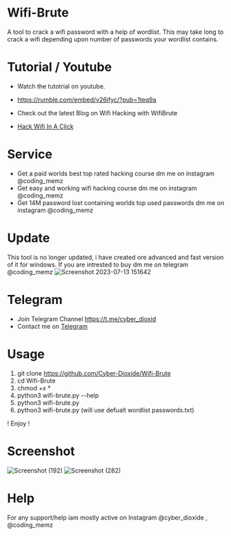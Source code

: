 # Wifi-Brute
A tool to crack a wifi password with a help of wordlist. This may take long to crack a wifi depending upon number of passwords your wordlist contains.

# Tutorial / Youtube


  
* Watch the tutotrial on youtube.


* https://rumble.com/embed/v26ifyc/?pub=1teq9a
* Check out the latest Blog on Wifi Hacking with WifiBrute
* [Hack Wifi In  A Click](https://www.cyox2.com/2023/11/wifi-hacking-hacking-your-neeighbours.html)
# Service
* Get a paid worlds best top rated hacking course dm me on instagram @coding_memz
* Get easy and working wifi hacking course dm me on instagram @coding_memz
* Get 14M password lost containing worlds top used passwords dm me on instagram @coding_memz

# Update
This tool is no longer updated, i have created ore advanced and fast version of it for windows. If you are intrested to buy dm me on telegram @coding_memz
![Screenshot 2023-07-13 151642](https://github.com/Cyber-Dioxide/Wifi-Brute/assets/93708296/10954859-f9d4-4312-8e2e-a64a89149532)



# Telegram
* Join Telegram Channel https://t.me/cyber_dioxid
* Contact me on [Telegram](https://www.cyberdioxide.com/p/contact.html)

  
# Usage

1. git clone https://github.com/Cyber-Dioxide/Wifi-Brute
2. cd Wifi-Brute
3. chmod +x *
4. python3 wifi-brute.py --help
5. python3 wifi-brute.py <worlist>
6. python3 wifi-brute.py (will use defualt wordlist passwords.txt)

! Enjoy !

# Screenshot
![Screenshot (192)](https://user-images.githubusercontent.com/93708296/148902317-f1dc07af-0af3-4648-97b1-9c9dd79163f1.png)
![Screenshot (282)](https://user-images.githubusercontent.com/93708296/183288408-f1b6dd99-b83b-44b0-8bb1-c807040bf08a.png)


# Help
For any support/help iam mostly active on Instagram @cyber_dioxide , @coding_memz
